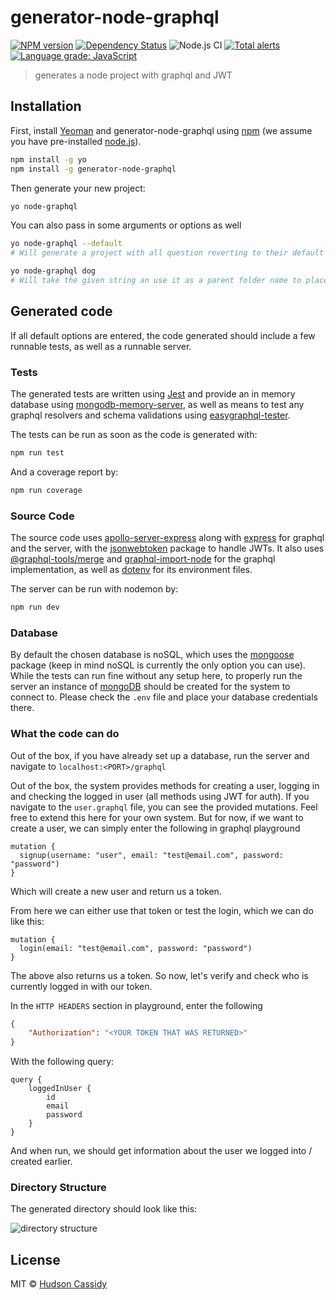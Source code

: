 # generator-node-graphql

[![NPM version][npm-image]][npm-url]
[![Dependency Status][daviddm-image]][daviddm-url]
![Node.js CI](https://github.com/CrimsonNynja/generator-node-graphql/workflows/Node.js%20CI/badge.svg)
[![Total alerts](https://img.shields.io/lgtm/alerts/g/CrimsonNynja/generator-node-graphql.svg?logo=lgtm&logoWidth=18)](https://lgtm.com/projects/g/CrimsonNynja/generator-node-graphql/alerts/)
[![Language grade: JavaScript](https://img.shields.io/lgtm/grade/javascript/g/CrimsonNynja/generator-node-graphql.svg?logo=lgtm&logoWidth=18)](https://lgtm.com/projects/g/CrimsonNynja/generator-node-graphql/context:javascript)

> generates a node project with graphql and JWT

## Installation

First, install [Yeoman](http://yeoman.io) and generator-node-graphql using [npm](https://www.npmjs.com/) (we assume you have pre-installed [node.js](https://nodejs.org/)).

```bash
npm install -g yo
npm install -g generator-node-graphql
```

Then generate your new project:

```bash
yo node-graphql
```

You can also pass in some arguments or options as well

```bash
yo node-graphql --default
# Will generate a project with all question reverting to their default values, this will not prompt for any questions
```

```bash
yo node-graphql dog
# Will take the given string an use it as a parent folder name to place all code into, in this case, 'dog'
```

## Generated code

If all default options are entered, the code generated should include a few runnable tests, as well as a runnable server.

### Tests

The generated tests are written using [Jest](https://jestjs.io/) and provide an in memory database using [mongodb-memory-server](https://github.com/nodkz/mongodb-memory-server), as well as means to test any graphql resolvers and schema validations using [easygraphql-tester](https://github.com/EasyGraphQL/easygraphql-tester).

The tests can be run as soon as the code is generated with:

```bash
npm run test
```

And a coverage report by:

```bash
npm run coverage
```

### Source Code

The source code uses [apollo-server-express](https://github.com/apollographql/apollo-server) along with [express](https://expressjs.com/) for graphql and the server, with the [jsonwebtoken](https://github.com/auth0/node-jsonwebtoken) package to handle JWTs. It also uses [@graphql-tools/merge](https://github.com/ardatan/graphql-tools) and [graphql-import-node](https://github.com/ardatan/graphql-import-node) for the graphql implementation, as well as [dotenv](https://github.com/motdotla/dotenv) for its environment files.

The server can be run with nodemon by:

```bash
npm run dev
```

### Database

By default the chosen database is noSQL, which uses the [mongoose](https://mongoosejs.com/) package (keep in mind noSQL is currently the only option you can use). While the tests can run fine without any setup here, to properly run the server an instance of [mongoDB](https://www.mongodb.com/) should be created for the system to connect to. Please check the `.env` file and place your database credentials there.

### What the code can do

Out of the box, if you have already set up a database, run the server and navigate to `localhost:<PORT>/graphql`

Out of the box, the system provides methods for creating a user, logging in and checking the logged in user (all methods using JWT for auth). If you navigate to the `user.graphql` file, you can see the provided mutations. Feel free to extend this here for your own system. But for now, if we want to create a user, we can simply enter the following in graphql playground

```gql
mutation {
  signup(username: "user", email: "test@email.com", password: "password")
}
```

Which will create a new user and return us a token.

From here we can either use that token or test the login, which we can do like this:

```gql
mutation {
  login(email: "test@email.com", password: "password")
}
```

The above also returns us a token. So now, let's verify and check who is currently logged in with our token.

In the `HTTP HEADERS` section in playground, enter the following

```JSON
{
    "Authorization": "<YOUR TOKEN THAT WAS RETURNED>"
}
```

With the following query:

```gql
query {
    loggedInUser {
        id
        email
        password
    }
}
```

And when run, we should get information about the user we logged into / created earlier.

### Directory Structure

The generated directory should look like this:

![directory structure](https://user-images.githubusercontent.com/7157784/83977198-011f8500-a942-11ea-9cf7-81de61aa74ab.png)

## License

MIT © [Hudson Cassidy]()

[npm-image]: https://badge.fury.io/js/generator-node-graphql.svg
[npm-url]: https://npmjs.org/package/generator-node-graphql
[daviddm-image]: https://david-dm.org/CrimsonNynja/generator-node-graphql.svg?theme=shields.io
[daviddm-url]: https://david-dm.org/CrimsonNynja/generator-node-graphql
